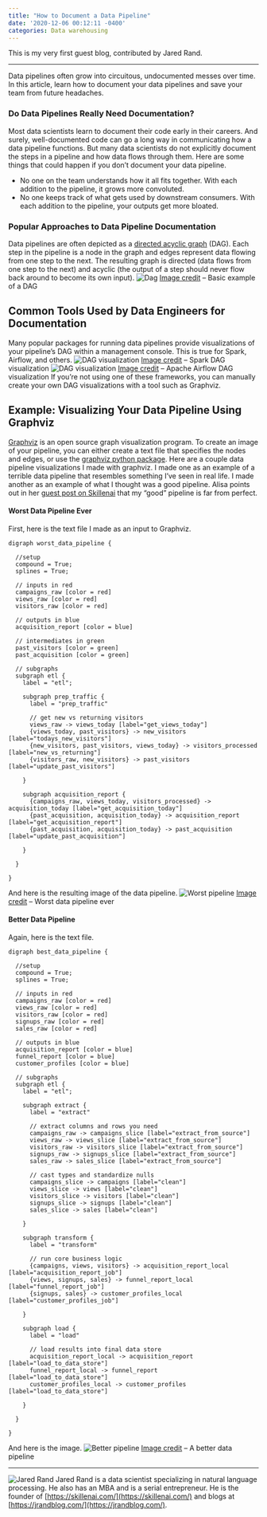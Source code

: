 ```yaml
---
title: "How to Document a Data Pipeline"
date: '2020-12-06 00:12:11 -0400'
categories: Data warehousing
---
```


This is my very first guest blog, contributed by Jared Rand. 

---

Data pipelines often grow into circuitous, undocumented messes over time. In this article, learn how to document your data pipelines and save your team from future headaches.
### Do Data Pipelines Really Need Documentation?
Most data scientists learn to document their code early in their careers. And surely, well-documented code can go a long way in communicating how a data pipeline functions. But many data scientists do not explicitly document the steps in a pipeline and how data flows through them.
Here are some things that could happen if you don’t document your data pipeline.
* No one on the team understands how it all fits together. With each addition to the pipeline, it grows more convoluted.
* No one keeps track of what gets used by downstream consumers. With each addition to the pipeline, your outputs get more bloated.

### Popular Approaches to Data Pipeline Documentation
Data pipelines are often depicted as a [directed acyclic graph](https://www.astronomer.io/blog/what-exactly-is-a-dag) (DAG). Each step in the pipeline is a node in the graph and edges represent data flowing from one step to the next. The resulting graph is directed (data flows from one step to the next) and acyclic (the output of a step should never flow back around to become its own input).
![Dag](https://www.alisa-in.tech/images/basic_dag.svg)
[Image credit](https://upload.wikimedia.org/wikipedia/commons/e/ef/Tred-Gprime.svg) – Basic example of a DAG
## Common Tools Used by Data Engineers for Documentation
Many popular packages for running data pipelines provide visualizations of your pipeline’s DAG within a management console. This is true for Spark, Airflow, and others.
![DAG visualization](https://www.alisa-in.tech/images/job_8.png)
[Image credit](https://databricks.com/blog/2015/06/22/understanding-your-spark-application-through-visualization.html) – Spark DAG visualization
![DAG visualization](https://www.alisa-in.tech/images/subdag_before.png)
[Image credit](https://airflow.apache.org/docs/apache-airflow/stable/concepts.html) – Apache Airflow DAG visualization
If you’re not using one of these frameworks, you can manually create your own DAG visualizations with a tool such as Graphviz.
## Example: Visualizing Your Data Pipeline Using Graphviz
[Graphviz](https://graphviz.org/) is an open source graph visualization program. To create an image of your pipeline, you can either create a text file that specifies the nodes and edges, or use the [graphviz python package](https://pypi.org/project/graphviz/).
Here are a couple data pipeline visualizations I made with graphviz. I made one as an example of a terrible data pipeline that resembles something I’ve seen in real life. I made another as an example of what I thought was a good pipeline. Alisa points out in her [guest post on Skillenai](https://skillenai.com/blog/) that my “good” pipeline is far from perfect.

#### Worst Data Pipeline Ever
First, here is the text file I made as an input to Graphviz.
```
digraph worst_data_pipeline {

  //setup
  compound = True;
  splines = True;

  // inputs in red
  campaigns_raw [color = red]
  views_raw [color = red]
  visitors_raw [color = red]

  // outputs in blue
  acquisition_report [color = blue]

  // intermediates in green
  past_visitors [color = green]
  past_acquisition [color = green]

  // subgraphs
  subgraph etl {
    label = "etl";

    subgraph prep_traffic {
      label = "prep_traffic"

      // get new vs returning visitors
      views_raw -> views_today [label="get_views_today"]
      {views_today, past_visitors} -> new_visitors [label="todays_new_visitors"]
      {new_visitors, past_visitors, views_today} -> visitors_processed [label="new_vs_returning"]
      {visitors_raw, new_visitors} -> past_visitors [label="update_past_visitors"]

    }

    subgraph acquisition_report {
      {campaigns_raw, views_today, visitors_processed} -> acquisition_today [label="get_acquisition_today"]
      {past_acquisition, acquisition_today} -> acquisition_report [label="get_acquisition_report"]
      {past_acquisition, acquisition_today} -> past_acquisition [label="update_past_acquisition"]

    }

  }

}
```

And here is the resulting image of the data pipeline.
![Worst pipeline](https://www.alisa-in.tech/images/worst_pipeline.png)
[Image credit](https://github.com/chiefastro/skillenai-notebooks/blob/master/worst-data-pipeline/worst-data-pipeline.dot.png) – Worst data pipeline ever

#### Better Data Pipeline
Again, here is the text file.
```
digraph best_data_pipeline {

  //setup
  compound = True;
  splines = True;

  // inputs in red
  campaigns_raw [color = red]
  views_raw [color = red]
  visitors_raw [color = red]
  signups_raw [color = red]
  sales_raw [color = red]

  // outputs in blue
  acquisition_report [color = blue]
  funnel_report [color = blue]
  customer_profiles [color = blue]

  // subgraphs
  subgraph etl {
    label = "etl";

    subgraph extract {
      label = "extract"

      // extract columns and rows you need
      campaigns_raw -> campaigns_slice [label="extract_from_source"]
      views_raw -> views_slice [label="extract_from_source"]
      visitors_raw -> visitors_slice [label="extract_from_source"]
      signups_raw -> signups_slice [label="extract_from_source"]
      sales_raw -> sales_slice [label="extract_from_source"]

      // cast types and standardize nulls
      campaigns_slice -> campaigns [label="clean"]
      views_slice -> views [label="clean"]
      visitors_slice -> visitors [label="clean"]
      signups_slice -> signups [label="clean"]
      sales_slice -> sales [label="clean"]

    }

    subgraph transform {
      label = "transform"

      // run core business logic
      {campaigns, views, visitors} -> acquisition_report_local [label="acquisition_report_job"]
      {views, signups, sales} -> funnel_report_local [label="funnel_report_job"]
      {signups, sales} -> customer_profiles_local [label="customer_profiles_job"]

    }

    subgraph load {
      label = "load"

      // load results into final data store
      acquisition_report_local -> acquisition_report [label="load_to_data_store"]
      funnel_report_local -> funnel_report [label="load_to_data_store"]
      customer_profiles_local -> customer_profiles [label="load_to_data_store"]

    }

  }

}
```

And here is the image.
![Better pipeline](https://www.alisa-in.tech/images/better_pipeline.png)
[Image credit](https://github.com/chiefastro/skillenai-notebooks/blob/master/worst-data-pipeline/best-data-pipeline.dot.png) – A better data pipeline

---

![Jared Rand](https://www.alisa-in.tech/images/jrand.jpg)
Jared Rand is a data scientist specializing in natural language processing. He also has an MBA and is a serial entrepreneur. He is the founder of [https://skillenai.com/](https://skillenai.com/) and blogs at [https://jrandblog.com/](https://jrandblog.com/).
